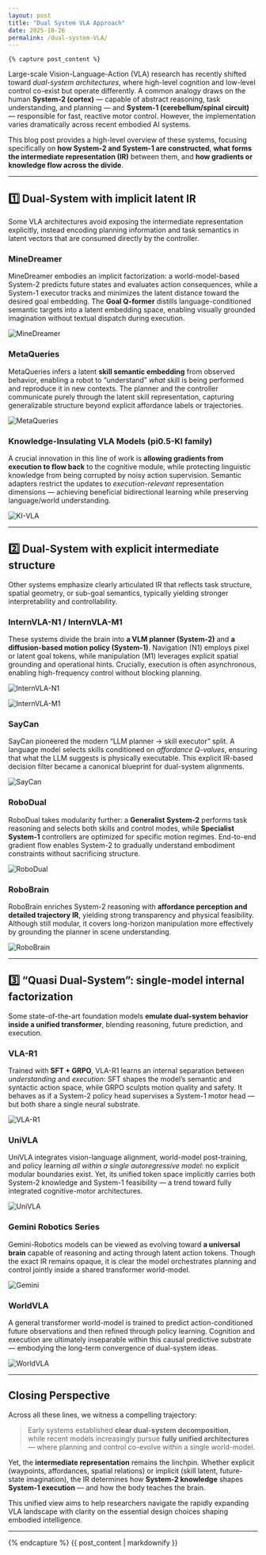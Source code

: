 ```yaml
---
layout: post
title: "Dual System VLA Approach"
date: 2025-10-26
permalink: /dual-system-VLA/
---
```


<style>
  /* ----------- 页面总体样式 ----------- */
  .post-wrapper {
    display: flex;
    flex-direction: row;
    justify-content: center;
    gap: 40px;
    max-width: 1200px;
    margin: 0 auto;
    padding: 2rem 1rem;
  }

  .post-main {
    flex: 3;
    max-width: 800px;
  }

  .post-toc {
    flex: 1;
    position: sticky;
    top: 120px;
    align-self: flex-start;
    background: var(--card);
    border-radius: 10px;
    padding: 1rem 1.2rem;
    box-shadow: 0 2px 10px rgba(0,0,0,0.05);
    height: fit-content;
  }

  .post-toc h3 {
    font-size: 1rem;
    margin-bottom: 0.8rem;
    border-bottom: 1px solid #ddd;
    padding-bottom: 0.3rem;
  }

  .post-toc ul {
    list-style: none;
    padding-left: 0;
    margin: 0;
  }

  .post-toc li {
    margin-bottom: 0.4rem;
  }

  .post-toc a {
    color: var(--subtext);
    text-decoration: none;
    font-size: 0.9rem;
  }

  .post-toc a:hover {
    color: #007acc;
  }

  /* ----------- 标题区与摘要 ----------- */
  .post-header {
    text-align: center;
    margin-bottom: 1.5rem;
  }

  .post-header h1 {
    font-size: 1.75rem;
    font-weight: 700;
    margin-bottom: 0.5rem;
  }

  .post-header .meta {
    color: #777;
    font-size: 0.85rem;
  }

  .abstract-box {
    background: var(--card);
    border-left: 4px solid #007acc;
    border-radius: 6px;
    padding: 1.2rem 1.5rem;
    margin: 1.5rem 0 2rem 0;
    font-size: 0.95rem;
    color: var(--subtext);
    box-shadow: 0 2px 6px rgba(0,0,0,.05);
  }

  /* ----------- 正文部分 ----------- */
  .post-content {
    font-size: 0.97rem;
    line-height: 1.7;
    color: var(--text);
  }

  .post-content h2 {
    margin-top: 2rem;
    margin-bottom: 1rem;
    font-size: 1.2rem;
    border-left: 3px solid #007acc;
    padding-left: 10px;
  }

  .post-content img {
    display: block;
    margin: 1.2rem auto;
    max-width: 100%;
    border-radius: 6px;
    box-shadow: 0 1px 8px rgba(0,0,0,.08);
  }

  .post-content blockquote {
    border-left: 3px solid #007acc;
    padding-left: 1rem;
    color: #555;
    font-style: italic;
    margin: 1.2rem 0;
  }

  .post-content code {
    background: #f3f3f3;
    padding: 2px 5px;
    border-radius: 4px;
    font-family: monospace;
    font-size: 0.9rem;
  }

  /* ----------- 表格 ----------- */
  .post-content table {
    border-collapse: collapse;
    width: 100%;
    margin: 1.5rem 0;
    font-size: 0.9rem;
  }

  .post-content th, .post-content td {
    border: 1px solid #ddd;
    padding: 8px 10px;
  }

  .post-content th {
    background-color: #f0f0f0;
    font-weight: 600;
  }

  .post-content tr:nth-child(even) {
    background-color: #fafafa;
  }

  .post-content tr:hover {
    background-color: #f5f5f5;
  }

  /* ----------- 页脚 ----------- */
  .post-footer {
    margin-top: 3rem;
    text-align: center;
    font-size: 0.85rem;
    color: #999;
  }

  /* 夜间模式兼容 */
  body.dark-mode .post-toc { background: #2a2a2a; }
  body.dark-mode .post-toc a { color: #ccc; }
  body.dark-mode .abstract-box { background: #2b2b2b; color: #ccc; }
  body.dark-mode .post-content th { background: #333; color: #ddd; }
</style>

<!-- 在这里插入markdownify开关 -->
    {% capture post_content %}

<!-- 这里开始markdown正文。 -->

Large-scale Vision-Language-Action (VLA) research has recently shifted toward *dual-system architectures*, where high-level cognition and low-level control co-exist but operate differently. A common analogy draws on the human **System-2 (cortex)** — capable of abstract reasoning, task understanding, and planning — and **System-1 (cerebellum/spinal circuit)** — responsible for fast, reactive motor control. However, the implementation varies dramatically across recent embodied AI systems.  

This blog post provides a high-level overview of these systems, focusing specifically on **how System-2 and System-1 are constructed**, **what forms the intermediate representation (IR)** between them, and **how gradients or knowledge flow across the divide**.

---

## 1️⃣ Dual-System with **implicit latent IR**
Some VLA architectures avoid exposing the intermediate representation explicitly, instead encoding planning information and task semantics in latent vectors that are consumed directly by the controller. 

### MineDreamer
MineDreamer embodies an implicit factorization: a world-model-based System-2 predicts future states and evaluates action consequences, while a System-1 executor tracks and minimizes the latent distance toward the desired goal embedding. The **Goal Q-former** distills language-conditioned semantic targets into a latent embedding space, enabling visually grounded imagination without textual dispatch during execution.

![MineDreamer]({{site.baseurl}}/assets/img/dual-system-vla/MineDreamer.png)

### MetaQueries
MetaQueries infers a latent **skill semantic embedding** from observed behavior, enabling a robot to “understand” *what* skill is being performed and reproduce it in new contexts. The planner and the controller communicate purely through the latent skill representation, capturing generalizable structure beyond explicit affordance labels or trajectories.

![MetaQueries]({{site.baseurl}}/assets/img/dual-system-vla/MetaQueries.png)

### Knowledge-Insulating VLA Models (pi0.5-KI family)
A crucial innovation in this line of work is **allowing gradients from execution to flow back** to the cognitive module, while protecting linguistic knowledge from being corrupted by noisy action supervision. Semantic adapters restrict the updates to *execution-relevant* representation dimensions — achieving beneficial bidirectional learning while preserving language/world understanding.

![KI-VLA]({{site.baseurl}}/assets/img/dual-system-vla/KI-VLA.png)

---

## 2️⃣ Dual-System with **explicit intermediate structure**
Other systems emphasize clearly articulated IR that reflects task structure, spatial geometry, or sub-goal semantics, typically yielding stronger interpretability and controllability.

### InternVLA-N1 / InternVLA-M1
These systems divide the brain into **a VLM planner (System-2)** and **a diffusion-based motion policy (System-1)**. Navigation (N1) employs pixel or latent goal tokens, while manipulation (M1) leverages explicit spatial grounding and operational hints. Crucially, execution is often asynchronous, enabling high-frequency control without blocking planning.

![InternVLA-N1]({{site.baseurl}}/assets/img/dual-system-vla/InternVLA-N1.png)

![InternVLA-M1]({{site.baseurl}}/assets/img/dual-system-vla/InternVLA-M1.png)

### SayCan
SayCan pioneered the modern “LLM planner → skill executor” split. A language model selects skills conditioned on *affordance Q-values*, ensuring that what the LLM suggests is physically executable. This explicit IR-based decision filter became a canonical blueprint for dual-system alignments.

![SayCan]({{site.baseurl}}/assets/img/dual-system-vla/SayCan.png)

### RoboDual
RoboDual takes modularity further: a **Generalist System-2** performs task reasoning and selects both skills and control modes, while **Specialist System-1** controllers are optimized for specific motion regimes. End-to-end gradient flow enables System-2 to gradually understand embodiment constraints without sacrificing structure.

![RoboDual]({{site.baseurl}}/assets/img/dual-system-vla/RoboDual.png)

### RoboBrain
RoboBrain enriches System-2 reasoning with **affordance perception and detailed trajectory IR**, yielding strong transparency and physical feasibility. Although still modular, it covers long-horizon manipulation more effectively by grounding the planner in scene understanding.

![RoboBrain]({{site.baseurl}}/assets/img/dual-system-vla/RoboBrain.png)

---

## 3️⃣ “Quasi Dual-System”: single-model **internal factorization**
Some state-of-the-art foundation models **emulate dual-system behavior inside a unified transformer**, blending reasoning, future prediction, and execution.

### VLA-R1
Trained with **SFT + GRPO**, VLA-R1 learns an internal separation between *understanding* and *execution*: SFT shapes the model’s semantic and syntactic action space, while GRPO sculpts motion quality and safety. It behaves as if a System-2 policy head supervises a System-1 motor head — but both share a single neural substrate.

![VLA-R1]({{site.baseurl}}/assets/img/dual-system-vla/VLA-R1.png)

### UniVLA
UniVLA integrates vision-language alignment, world-model post-training, and policy learning *all within a single autoregressive model*: no explicit modular boundaries exist. Yet, its unified token space implicitly carries both System-2 knowledge and System-1 feasibility — a trend toward fully integrated cognitive-motor architectures.

![UniVLA]({{site.baseurl}}/assets/img/dual-system-vla/UniVLA.png)

### Gemini Robotics Series
Gemini-Robotics models can be viewed as evolving toward **a universal brain** capable of reasoning and acting through latent action tokens. Though the exact IR remains opaque, it is clear the model orchestrates planning and control jointly inside a shared transformer world-model.

![Gemini]({{site.baseurl}}/assets/img/dual-system-vla/Gemini.png)

### WorldVLA
A general transformer world-model is trained to predict action-conditioned future observations and then refined through policy learning. Cognition and execution are ultimately inseparable within this causal predictive substrate — embodying the long-term convergence of dual-system ideas.

![WorldVLA]({{site.baseurl}}/assets/img/dual-system-vla/WorldVLA.png)

---

## Closing Perspective
Across all these lines, we witness a compelling trajectory:

> Early systems established **clear dual-system decomposition**,  
> while recent models increasingly pursue **fully unified architectures**  
> — where planning and control co-evolve within a single world-model.

Yet, the **intermediate representation** remains the linchpin. Whether explicit (waypoints, affordances, spatial relations) or implicit (skill latent, future-state imagination), the IR determines how **System-2 knowledge** shapes **System-1 execution** — and how the body teaches the brain.

This unified view aims to help researchers navigate the rapidly expanding VLA landscape with clarity on the essential design choices shaping embodied intelligence.

---

<!-- 正文到这里结束。 -->
  {% endcapture %}
  {{ post_content | markdownify }}

<!-- 上面这一行强制让 Markdown 在 HTML 中被解析。 -->

<script>
</script>
